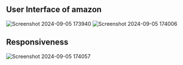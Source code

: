 ## User Interface of amazon
![Screenshot 2024-09-05 173940](https://github.com/user-attachments/assets/b7747246-d082-4172-aeb4-ab1ce6f70652)
![Screenshot 2024-09-05 174006](https://github.com/user-attachments/assets/f3a361e3-ad4d-44ae-afb5-e90d8111cb05)

## Responsiveness
![Screenshot 2024-09-05 174057](https://github.com/user-attachments/assets/c6ac6d59-68cc-4a7d-8b1f-d040f3ffb647)
